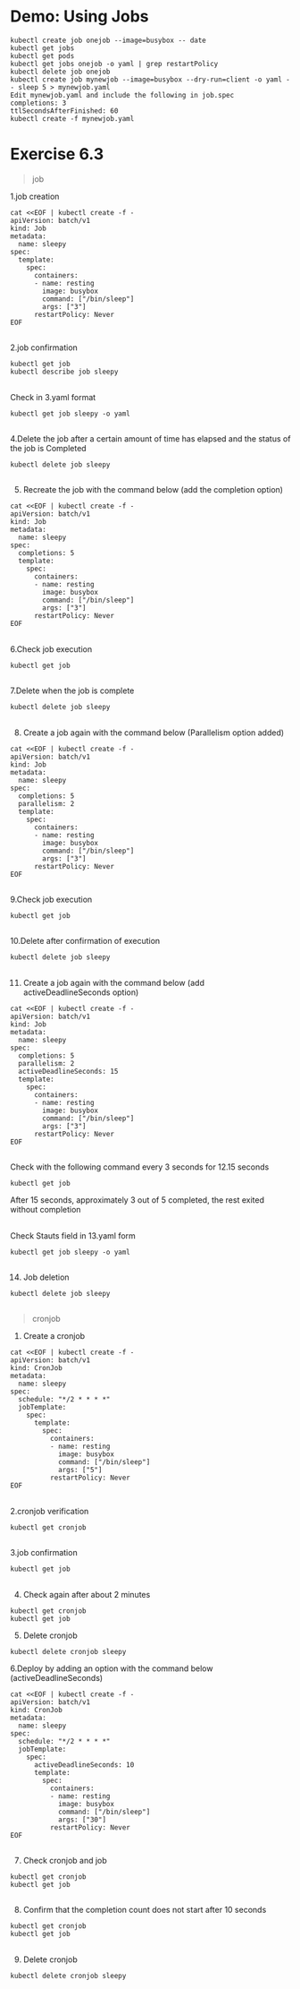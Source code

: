 # Demo: Using Jobs
```
kubectl create job onejob --image=busybox -- date
kubectl get jobs
kubectl get pods
kubectl get jobs onejob -o yaml | grep restartPolicy
kubectl delete job onejob
kubectl create job mynewjob --image=busybox --dry-run=client -o yaml -- sleep 5 > mynewjob.yaml
Edit mynewjob.yaml and include the following in job.spec
completions: 3
ttlSecondsAfterFinished: 60
kubectl create -f mynewjob.yaml
```
# Exercise 6.3

>job

1.job creation
```
cat <<EOF | kubectl create -f -
apiVersion: batch/v1
kind: Job
metadata:
  name: sleepy
spec:
  template:
    spec:
      containers:
      - name: resting
        image: busybox
        command: ["/bin/sleep"]
        args: ["3"]
      restartPolicy: Never
EOF
```

##

2.job confirmation
```
kubectl get job
kubectl describe job sleepy
```

##

Check in 3.yaml format
```
kubectl get job sleepy -o yaml
```

##

4.Delete the job after a certain amount of time has elapsed and the status of the job is Completed
```
kubectl delete job sleepy
```

##

5. Recreate the job with the command below (add the completion option)
```
cat <<EOF | kubectl create -f -
apiVersion: batch/v1
kind: Job
metadata:
  name: sleepy
spec:
  completions: 5
  template:
    spec:
      containers:
      - name: resting
        image: busybox
        command: ["/bin/sleep"]
        args: ["3"]
      restartPolicy: Never
EOF
```

##

6.Check job execution
```
kubectl get job
```

##

7.Delete when the job is complete
```
kubectl delete job sleepy
```

##

8. Create a job again with the command below (Parallelism option added)
```
cat <<EOF | kubectl create -f -
apiVersion: batch/v1
kind: Job
metadata:
  name: sleepy
spec:
  completions: 5
  parallelism: 2
  template:
    spec:
      containers:
      - name: resting
        image: busybox
        command: ["/bin/sleep"]
        args: ["3"]
      restartPolicy: Never
EOF
```

##

9.Check job execution
```
kubectl get job
```

##

10.Delete after confirmation of execution
```
kubectl delete job sleepy
```

##

11. Create a job again with the command below (add activeDeadlineSeconds option)
```
cat <<EOF | kubectl create -f -
apiVersion: batch/v1
kind: Job
metadata:
  name: sleepy
spec:
  completions: 5
  parallelism: 2
  activeDeadlineSeconds: 15
  template:
    spec:
      containers:
      - name: resting
        image: busybox
        command: ["/bin/sleep"]
        args: ["3"]
      restartPolicy: Never
EOF
```

##

Check with the following command every 3 seconds for 12.15 seconds
```
kubectl get job
```
After 15 seconds, approximately 3 out of 5 completed, the rest exited without completion

##

Check Stauts field in 13.yaml form
```
kubectl get job sleepy -o yaml
```

##

14. Job deletion
```
kubectl delete job sleepy
```

##

>cronjob

1. Create a cronjob
```
cat <<EOF | kubectl create -f -
apiVersion: batch/v1
kind: CronJob
metadata:
  name: sleepy
spec:
  schedule: "*/2 * * * *"
  jobTemplate:
    spec:
      template:
        spec:
          containers:
          - name: resting
            image: busybox
            command: ["/bin/sleep"]
            args: ["5"]
          restartPolicy: Never
EOF
```
##

2.cronjob verification
```
kubectl get cronjob
```

##

3.job confirmation
```
kubectl get job
```

##

4. Check again after about 2 minutes
```
kubectl get cronjob
kubectl get job
```

5. Delete cronjob
```
kubectl delete cronjob sleepy
```

6.Deploy by adding an option with the command below (activeDeadlineSeconds)
```
cat <<EOF | kubectl create -f -
apiVersion: batch/v1
kind: CronJob
metadata:
  name: sleepy
spec:
  schedule: "*/2 * * * *"
  jobTemplate:
    spec:
      activeDeadlineSeconds: 10  
      template:
        spec:
          containers:
          - name: resting
            image: busybox
            command: ["/bin/sleep"]
            args: ["30"]
          restartPolicy: Never
EOF
```

##

7. Check cronjob and job
```
kubectl get cronjob
kubectl get job
```

##

8. Confirm that the completion count does not start after 10 seconds
```
kubectl get cronjob
kubectl get job
```

##

9. Delete cronjob
```
kubectl delete cronjob sleepy
```
